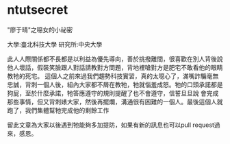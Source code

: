 # ntutsecret
"廖于晴"之噁女的小祕密

大學:臺北科技大學
研究所:中央大學

此人人際關係都不長都是以利益為優先導向，善於挑撥離間，很喜歡在別人背後說他人壞話，假裝笑臉跟人對話請教對方問題，背地裡嗆對方是肥宅不敢看他的眼睛教牠的死宅。
這個人之前來過我們趨勢科技實習，真的太噁心了，滿嘴詐騙毫無忠誠，背刺一個人後，組內大家都不屑在教牠，牠就惱羞成怒。牠的口頭承諾都是狗屁，至於什麼承諾，牠答應遵守的規則提醒了也不會遵守，信誓旦旦說 會完成那些事情，但又背刺婊大家，然後再擺爛，溝通很有困難的一個人。最後這個人就跑了，我們集體幫牠完成他的剩餘工作

留此文章為大家以後遇到牠能夠多加提防，如果有新的訊息也可以pull request過來，感恩。
